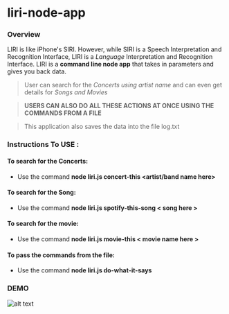 # liri-node-app
### Overview
 LIRI is like iPhone's SIRI. However, while SIRI is a Speech Interpretation and Recognition Interface, LIRI is a _Language_ Interpretation and Recognition Interface.
 LIRI is a __command line node app__ that takes in parameters and gives you back data.
>User can search for the  _Concerts using artist name_ and can even get details for _Songs and Movies_

>__USERS CAN ALSO DO ALL THESE ACTIONS AT ONCE USING THE COMMANDS FROM A FILE__

>This application also saves the data into the file log.txt

### Instructions To USE :

#### To search for the Concerts:
* Use the command __node liri.js concert-this <artist/band name here>__

#### To search for the Song:
* Use the command __node liri.js spotify-this-song < song here >__

#### To search for the movie:
* Use the command __node liri.js movie-this < movie name here >__

#### To pass the commands from the file:
* Use the command __node liri.js do-what-it-says__

### DEMO
![alt text](https://github.com/SwathiPottigari/liri-node-app/blob/master/images/demo.gif "Demo")



